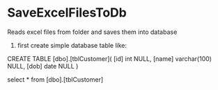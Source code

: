 # SaveExcelFilesToDb
Reads excel files from folder and saves them into database


1. first create simple database table like:

CREATE TABLE [dbo].[tblCustomer](
    [id] int NULL,
    [name] varchar(100) NULL,
    [dob] date NULL
) 

select * from [dbo].[tblCustomer]
